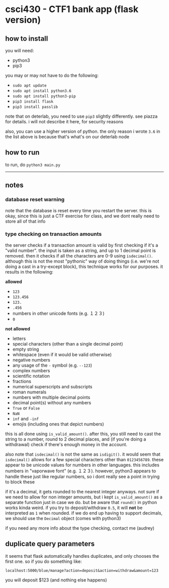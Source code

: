 # csci430 - CTF1 bank app (flask version)

## how to install

you will need:

- python3
- pip3




you may or may not have to do the following:

- `sudo apt update`
- `sudo apt install python3.6`
- `sudo apt install python3-pip`
- `pip3 install flask`
- `pip3 install passlib`

note that on deterlab, you need to use `pip3` slightly differently. see piazza
for details. i will not describe it here, for security reasons

also, you can use a higher version of python. the only reason i wrote `3.6` in
the  list above is because that's what's on our deterlab node




## how to run

to run, do
`python3 main.py`




--------------------------------------------------------------------------------




## notes

### database reset warning

note that the database is reset every time you restart the server. this is okay,
since this is just a CTF exercise for class, and we dont really need to store
all of that info




### type checking on transaction amounts

the server checks if a transaction amount is valid by first checking if it's a
"valid number". the input is taken as a string, and up to 1 decimal point is
removed. then it checks if all the characters are 0-9 using `isdecimal()`.
although this is not the most "pythonic" way of doing things (i.e. we're not
doing a cast in a try-except block), this technique works for our purposes. it
results in the following:

**allowed**

- `123`
- `123.456`
- `123.`
- `.456`
- numbers in other unicode fonts (e.g. １２３)
- `0`

**not allowed**

- letters
- special characters (other than a single decimal point)
- empty string
- whitespace (even if it would be valid otherwise)
- negative numbers
- any usage of the `-` symbol (e.g. `--123`)
- complex numbers
- scientific notation
- fractions
- numerical superscripts and subscripts
- roman numerals
- numbers with multiple decimal points
- decimal point(s) without any numbers
- `True` or `False`
- `NaN`
- `inf` and `-inf`
- emojis (including ones that depict numbers)

this is all done using `is_valid_amount()`. after this, you still need to cast
the string to a number, round to 2 decimal places, and (if you're doing a
withdrawal) check if there's enough money in the account.

also note that `isdecimal()` is not the same as `isdigit()`. it would seem that
`isdecimal()` allows for a few special characters other than `0123456789`. these
appear to be unicode values for numbers in other languages. this includes
numbers in "vaporwave font" (e.g. １２３). however, python3 appears to handle
these just like regular numbers, so i dont really see a point in trying to block
these

if it's a decimal, it gets rounded to the nearest integer anyways. not sure if
we need to allow for non integer amounts, but i kept `is_valid_amount()` as a
separate function just in case we do. but be aware that `round()` in python
works kinda weird. if you try to deposit/withdraw `0.5`, it will **not** be
interpreted as `1` when rounded. if we do end up having to support decimals, we
should use the `Decimal` object (comes with python3)

if you need any more info about the type checking, contact me (audrey)




## duplicate query parameters

it seems that flask automatically handles duplicates, and only chooses the first
one. so if you do something like:

    localhost:5000/blue/manage?action=deposit&action=withdraw&amount=123

you will deposit $123 (and nothing else happens)


